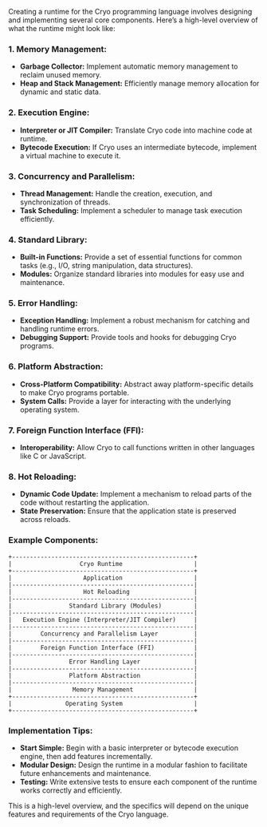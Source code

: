 Creating a runtime for the Cryo programming language involves designing and implementing several core components. Here’s a high-level overview of what the runtime might look like:

### 1. **Memory Management:**
   - **Garbage Collector:** Implement automatic memory management to reclaim unused memory.
   - **Heap and Stack Management:** Efficiently manage memory allocation for dynamic and static data.

### 2. **Execution Engine:**
   - **Interpreter or JIT Compiler:** Translate Cryo code into machine code at runtime.
   - **Bytecode Execution:** If Cryo uses an intermediate bytecode, implement a virtual machine to execute it.

### 3. **Concurrency and Parallelism:**
   - **Thread Management:** Handle the creation, execution, and synchronization of threads.
   - **Task Scheduling:** Implement a scheduler to manage task execution efficiently.

### 4. **Standard Library:**
   - **Built-in Functions:** Provide a set of essential functions for common tasks (e.g., I/O, string manipulation, data structures).
   - **Modules:** Organize standard libraries into modules for easy use and maintenance.

### 5. **Error Handling:**
   - **Exception Handling:** Implement a robust mechanism for catching and handling runtime errors.
   - **Debugging Support:** Provide tools and hooks for debugging Cryo programs.

### 6. **Platform Abstraction:**
   - **Cross-Platform Compatibility:** Abstract away platform-specific details to make Cryo programs portable.
   - **System Calls:** Provide a layer for interacting with the underlying operating system.

### 7. **Foreign Function Interface (FFI):**
   - **Interoperability:** Allow Cryo to call functions written in other languages like C or JavaScript.

### 8. **Hot Reloading:**
   - **Dynamic Code Update:** Implement a mechanism to reload parts of the code without restarting the application.
   - **State Preservation:** Ensure that the application state is preserved across reloads.

### Example Components:
```plaintext
+---------------------------------------------------+
|                   Cryo Runtime                    |
+---------------------------------------------------+
|                    Application                    |
|---------------------------------------------------|
|                    Hot Reloading                  |
|---------------------------------------------------|
|                Standard Library (Modules)         |
|---------------------------------------------------|
|   Execution Engine (Interpreter/JIT Compiler)     |
|---------------------------------------------------|
|        Concurrency and Parallelism Layer          |
|---------------------------------------------------|
|        Foreign Function Interface (FFI)           |
|---------------------------------------------------|
|                Error Handling Layer               |
|---------------------------------------------------|
|                Platform Abstraction               |
|---------------------------------------------------|
|                 Memory Management                 |
+---------------------------------------------------+
|               Operating System                    |
+---------------------------------------------------+
```

### Implementation Tips:
- **Start Simple:** Begin with a basic interpreter or bytecode execution engine, then add features incrementally.
- **Modular Design:** Design the runtime in a modular fashion to facilitate future enhancements and maintenance.
- **Testing:** Write extensive tests to ensure each component of the runtime works correctly and efficiently.

This is a high-level overview, and the specifics will depend on the unique features and requirements of the Cryo language.
